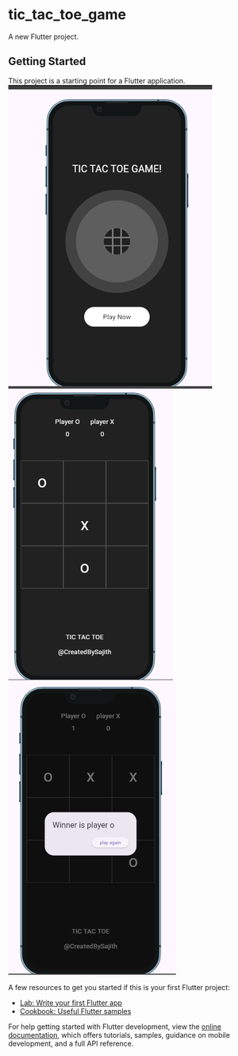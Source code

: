 # tic_tac_toe_game

A new Flutter project.

## Getting Started

This project is a starting point for a Flutter application.
![game](https://github.com/sajithmadushanka/TIC-TAC-TOE-GAME/blob/main/Screenshot_11.png)
![game](https://github.com/sajithmadushanka/TIC-TAC-TOE-GAME/blob/main/Screenshot_12.png)
![game](https://github.com/sajithmadushanka/TIC-TAC-TOE-GAME/blob/main/Screenshot_13.png)

A few resources to get you started if this is your first Flutter project:

- [Lab: Write your first Flutter app](https://docs.flutter.dev/get-started/codelab)
- [Cookbook: Useful Flutter samples](https://docs.flutter.dev/cookbook)

For help getting started with Flutter development, view the
[online documentation](https://docs.flutter.dev/), which offers tutorials,
samples, guidance on mobile development, and a full API reference.
